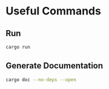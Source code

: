 # Useful Commands

## Run

```bash
cargo run
```

## Generate Documentation

```bash
cargo doc --no-deps --open
```
